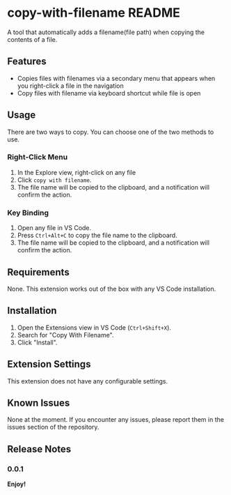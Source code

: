# copy-with-filename README

A tool that automatically adds a filename(file path) when copying the contents of a file.

## Features

- Copies files with filenames via a secondary menu that appears when you right-click a file in the navigation
- Copy files with filename via keyboard shortcut while file is open

## Usage

There are two ways to copy.
You can choose one of the two methods to use.

### Right-Click Menu

1. In the Explore view, right-click on any file
2. Click `copy with filename`.
3. The file name will be copied to the clipboard, and a notification will confirm the action.

### Key Binding

1. Open any file in VS Code.
2. Press `Ctrl+Alt+C` to copy the file name to the clipboard.
3. The file name will be copied to the clipboard, and a notification will confirm the action.

## Requirements

None. This extension works out of the box with any VS Code installation.

## Installation

1. Open the Extensions view in VS Code (`Ctrl+Shift+X`).
2. Search for "Copy With Filename".
3. Click "Install".

## Extension Settings

This extension does not have any configurable settings.

## Known Issues

None at the moment. If you encounter any issues, please report them in the issues section of the repository.

## Release Notes

### 0.0.1

**Enjoy!**
